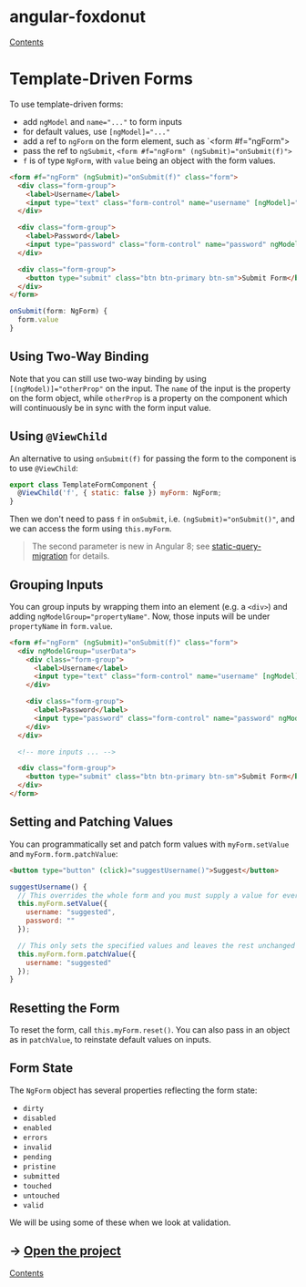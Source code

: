 # angular-foxdonut

[Contents](../README.md)

# Template-Driven Forms

To use template-driven forms:

- add `ngModel` and `name="..."` to form inputs
- for default values, use `[ngModel]="..."`
- add a ref to `ngForm` on the form element, such as `<form #f="ngForm">
- pass the ref to `ngSubmit`, `<form #f="ngForm" (ngSubmit)="onSubmit(f)">`
- `f` is of type `NgForm`, with `value` being an object with the form values.

```html
<form #f="ngForm" (ngSubmit)="onSubmit(f)" class="form">
  <div class="form-group">
    <label>Username</label>
    <input type="text" class="form-control" name="username" [ngModel]="'default'">
  </div>

  <div class="form-group">
    <label>Password</label>
    <input type="password" class="form-control" name="password" ngModel>
  </div>

  <div class="form-group">
    <button type="submit" class="btn btn-primary btn-sm">Submit Form</button>
  </div>
</form>
```

```javascript
onSubmit(form: NgForm) {
  form.value
}
```

## Using Two-Way Binding

Note that you can still use two-way binding by using `[(ngModel)]="otherProp"` on the input. The
`name` of the input is the property on the form object, while `otherProp` is a property on the
component which will continuously be in sync with the form input value.

## Using `@ViewChild`

An alternative to using `onSubmit(f)` for passing the form to the component is to use `@ViewChild`:

```javascript
export class TemplateFormComponent {
  @ViewChild('f', { static: false }) myForm: NgForm;
}
```

Then we don't need to pass `f` in `onSubmit`, i.e. `(ngSubmit)="onSubmit()"`, and we can access the
form using `this.myForm`.

> The second parameter is new in Angular 8; see
[static-query-migration](https://angular.io/guide/static-query-migration) for details.

## Grouping Inputs

You can group inputs by wrapping them into an element (e.g. a `<div>`) and adding
`ngModelGroup="propertyName"`. Now, those inputs will be under `propertyName` in `form.value`.

```html
<form #f="ngForm" (ngSubmit)="onSubmit(f)" class="form">
  <div ngModelGroup="userData">
    <div class="form-group">
      <label>Username</label>
      <input type="text" class="form-control" name="username" [ngModel]="'default'">
    </div>

    <div class="form-group">
      <label>Password</label>
      <input type="password" class="form-control" name="password" ngModel>
    </div>
  </div>

  <!-- more inputs ... -->

  <div class="form-group">
    <button type="submit" class="btn btn-primary btn-sm">Submit Form</button>
  </div>
</form>
```

## Setting and Patching Values

You can programmatically set and patch form values with `myForm.setValue` and
`myForm.form.patchValue`:

```html
<button type="button" (click)="suggestUsername()">Suggest</button>
```

```javascript
suggestUsername() {
  // This overrides the whole form and you must supply a value for every input
  this.myForm.setValue({
    username: "suggested",
    password: ""
  });

  // This only sets the specified values and leaves the rest unchanged
  this.myForm.form.patchValue({
    username: "suggested"
  });
}
```

## Resetting the Form

To reset the form, call `this.myForm.reset()`. You can also pass in an object as in `patchValue`, to
reinstate default values on inputs.

## Form State

The `NgForm` object has several properties reflecting the form state:

- `dirty`
- `disabled`
- `enabled`
- `errors`
- `invalid`
- `pending`
- `pristine`
- `submitted`
- `touched`
- `untouched`
- `valid`

We will be using some of these when we look at validation.

## &rarr; [Open the project](https://stackblitz.com/github/foxdonut/angular-foxdonut/tree/forms?file=src%2Fapp%2Fforms%2Ftemplate-form%2Ftemplate-form.component.html)

[Contents](../README.md)
